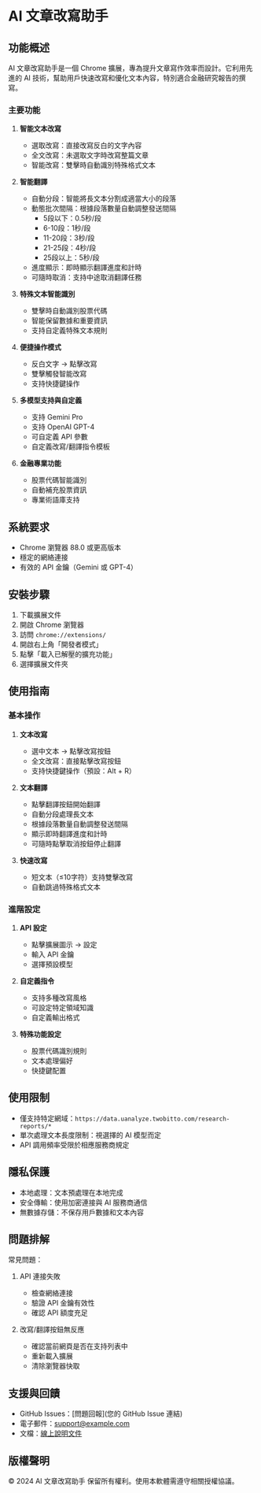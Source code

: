 # AI 文章改寫助手

## 功能概述

AI 文章改寫助手是一個 Chrome 擴展，專為提升文章寫作效率而設計。它利用先進的 AI 技術，幫助用戶快速改寫和優化文本內容，特別適合金融研究報告的撰寫。

### 主要功能

1. **智能文本改寫**
   - 選取改寫：直接改寫反白的文字內容
   - 全文改寫：未選取文字時改寫整篇文章
   - 智能改寫：雙擊時自動識別特殊格式文本

2. **智能翻譯**
   - 自動分段：智能將長文本分割成適當大小的段落
   - 動態批次間隔：根據段落數量自動調整發送間隔
     - 5段以下：0.5秒/段
     - 6-10段：1秒/段
     - 11-20段：3秒/段
     - 21-25段：4秒/段
     - 25段以上：5秒/段
   - 進度顯示：即時顯示翻譯進度和計時
   - 可隨時取消：支持中途取消翻譯任務

3. **特殊文本智能識別**
   - 雙擊時自動識別股票代碼
   - 智能保留數據和重要資訊
   - 支持自定義特殊文本規則

4. **便捷操作模式**
   - 反白文字 → 點擊改寫
   - 雙擊觸發智能改寫
   - 支持快捷鍵操作

5. **多模型支持與自定義**
   - 支持 Gemini Pro
   - 支持 OpenAI GPT-4
   - 可自定義 API 參數
   - 自定義改寫/翻譯指令模板

6. **金融專業功能**
   - 股票代碼智能識別
   - 自動補充股票資訊
   - 專業術語庫支持

## 系統要求

- Chrome 瀏覽器 88.0 或更高版本
- 穩定的網絡連接
- 有效的 API 金鑰（Gemini 或 GPT-4）

## 安裝步驟

1. 下載擴展文件
2. 開啟 Chrome 瀏覽器
3. 訪問 `chrome://extensions/`
4. 開啟右上角「開發者模式」
5. 點擊「載入已解壓的擴充功能」
6. 選擇擴展文件夾

## 使用指南

### 基本操作

1. **文本改寫**
   - 選中文本 → 點擊改寫按鈕
   - 全文改寫：直接點擊改寫按鈕
   - 支持快捷鍵操作（預設：Alt + R）

2. **文本翻譯**
   - 點擊翻譯按鈕開始翻譯
   - 自動分段處理長文本
   - 根據段落數量自動調整發送間隔
   - 顯示即時翻譯進度和計時
   - 可隨時點擊取消按鈕停止翻譯

3. **快速改寫**
   - 短文本（≤10字符）支持雙擊改寫
   - 自動跳過特殊格式文本

### 進階設定

1. **API 設定**
   - 點擊擴展圖示 → 設定
   - 輸入 API 金鑰
   - 選擇預設模型

2. **自定義指令**
   - 支持多種改寫風格
   - 可設定特定領域知識
   - 自定義輸出格式

3. **特殊功能設定**
   - 股票代碼識別規則
   - 文本處理偏好
   - 快捷鍵配置

## 使用限制

- 僅支持特定網域：`https://data.uanalyze.twobitto.com/research-reports/*`
- 單次處理文本長度限制：視選擇的 AI 模型而定
- API 調用頻率受限於相應服務商規定

## 隱私保護

- 本地處理：文本預處理在本地完成
- 安全傳輸：使用加密連接與 AI 服務商通信
- 無數據存儲：不保存用戶數據和文本內容

## 問題排解

常見問題：
1. API 連接失敗
   - 檢查網絡連接
   - 驗證 API 金鑰有效性
   - 確認 API 額度充足

2. 改寫/翻譯按鈕無反應
   - 確認當前網頁是否在支持列表中
   - 重新載入擴展
   - 清除瀏覽器快取

## 支援與回饋

- GitHub Issues：[問題回報](您的 GitHub Issue 連結)
- 電子郵件：[support@example.com](mailto:support@example.com)
- 文檔：[線上說明文件](您的文檔連結)

## 版權聲明

© 2024 AI 文章改寫助手
保留所有權利。使用本軟體需遵守相關授權協議。
